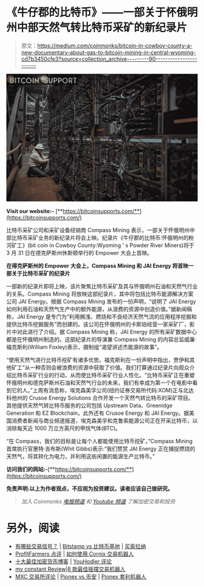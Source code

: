 # 《牛仔郡的比特币》——一部关于怀俄明州中部天然气转比特币采矿的新纪录片

> 原文：<https://medium.com/coinmonks/bitcoin-in-cowboy-county-a-new-documentary-about-gas-to-bitcoin-mining-in-central-wyoming-cd7b3450cfe3?source=collection_archive---------90----------------------->

![](img/107bd28c002e68303e4ba2970c238b42.png)

**Visit our website:-** [**https://bitcoinsupports.com/**](https://bitcoinsupports.com/)

比特币采矿公司和采矿设备经销商 Compass Mining 表示，一部关于怀俄明州中部比特币采矿业务的新纪录片将会上映。纪录片《牛仔郡的比特币:怀俄明州的粉河矿工》(bit coin in Cowboy County:Wyoming ' s Powder River Miners)将于 3 月 31 日在德克萨斯州休斯顿举行的 Empower 大会上首映。

**在得克萨斯州的 Empower 大会上，Compass Mining 和 JAI Energy 将首映一部关于比特币采矿的纪录片**

一部新的纪录片即将上映，该片聚焦比特币采矿及其与怀俄明州石油和天然气行业的关系。Compass Mining 将放映这部纪录片，其中将包括比特币能源解决方案公司 JAI Energy。根据 Compass Mining 发布的一份声明，“说明了 JAI Energy 如何利用石油和天然气生产中的额外能源，从浪费的资源中创造价值。”据新闻稿称，JAI Energy 是专门为“利用搁浅、燃烧和不良经济天然气流的应用程序挖掘和提供比特币挖掘服务”而创建的。该公司在怀俄明州的卡斯珀经营一家采矿厂，影片中对此进行了介绍。据 Compass Mining 称，JAI Energy 的所有采矿数据中心都是在怀俄明州制造的。这部纪录片的导演兼 Compass Mining 的内容总监威廉·福克斯利(William Foxley)表示，摄制组“渴望讲述杰能源的故事”。

“使用天然气进行比特币挖矿有诸多优势。福克斯利在一份声明中指出，贾伊和其他矿工“从一种否则会被浪费的资源中获取了价值。我们打算通过纪录片向观众介绍比特币采矿行业的行动，从而使比特币采矿行业人性化。“比特币采矿正在重塑怀俄明州和德克萨斯州石油和天然气行业的未来，我们有幸成为第一个在电影中看到它的人。”上周有消息称，埃克森美孚公司(纽约证券交易所代码:XOM)正与北达科他州的 Crusoe Energy Solutions 合作开发一个天然气转比特币的采矿项目。其他提供天然气转比特币服务的公司包括 Upstream Data、Greenidge Generation 和 EZ Blockchain，此外还有 Crusoe Energy 和 JAI Energy。据美国消费者新闻与商业频道报道，埃克森美孚和克鲁索能源公司正在开采比特币，以消除每天近 1000 万立方英尺的甲烷气体(BTC)。

“在 Compass，我们的目标是让每个人都能使用比特币挖矿。”Compass Mining 首席执行官惠特·吉布斯(Whit Gibbs)表示:“我们赞赏 JAI Energy 正在捕捉燃烧的天然气，将其转化为电力，并利用这些闲置的能源生产比特币。”

**访问我们的网站:-**[**https://bitcoinsupports.com/**](https://bitcoinsupports.com/)

**免责声明:以上为作者观点，不应视为投资建议。读者应该自己做研究。**

> *加入 Coinmonks* [*电报频道*](https://t.me/coincodecap) *和* [*Youtube 频道*](https://www.youtube.com/c/coinmonks/videos) *了解加密交易和投资*

# 另外，阅读

*   [有哪些交易信号？](https://coincodecap.com/trading-signal) | [Bitstamp vs 比特币基地](https://coincodecap.com/bitstamp-coinbase) | [买索拉纳](https://coincodecap.com/buy-solana)
*   [ProfitFarmers 点评](https://coincodecap.com/profitfarmers-review) | [如何使用 Cornix 交易机器人](https://coincodecap.com/cornix-trading-bot)
*   [十大最佳加密货币博客](https://coincodecap.com/best-cryptocurrency-blogs) | [YouHodler 评论](https://coincodecap.com/youhodler-review)
*   [my constant Review](https://coincodecap.com/myconstant-review)|[8 款最佳摇摆交易机器人](https://coincodecap.com/best-swing-trading-bots)
*   [MXC 交易所评论](/coinmonks/mxc-exchange-review-3af0ec1cba8c) | [Pionex vs 币安](https://coincodecap.com/pionex-vs-binance) | [Pionex 套利机器人](https://coincodecap.com/pionex-arbitrage-bot)